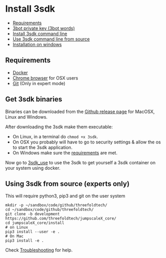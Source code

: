 # Install 3sdk

* [Requirements](#Requirements)
* [3bot private key (3bot words)](#Get-your-3bot-words)
* [Install 3sdk command line](#Get-3sdk-binaries)
* [Use 3sdk command line from source](#Using-3sdk-from-source-experts-only)
* [Installation on windows](3sdk_windows.md)

## Requirements

- [Docker](https://docs.docker.com/desktop/#download-and-install)
- [Chrome browser](https://www.google.com/chrome/) for OSX users
- [Git](https://git-scm.com/downloads) (Only in expert mode)

## Get 3sdk binaries

Binaries can be downloaded from the [Github release page](https://github.com/threefoldtech/jumpscaleX_core/releases) for MacOSX, Linux and Windows.

After downloading the 3sdk make them executable:

- On Linux, in a terminal do `chmod +x 3sdk`.
- On OSX you probably will have to go to security settings & allow the os to start the 3sdk application.
- On Windows make sure the [requirements](3sdk_windows) are met.

Now go to [3sdk_use](3sdk_use.md) to use the 3sdk to get yourself a 3sdk container on your system using docker.

## Using 3sdk from source (experts only)

This will require python3, pip3 and git on the user system

```shell
mkdir -p ~/sandbox/code/github/threefoldtech/
cd ~/sandbox/code/github/threefoldtech/
git clone -b development https://github.com/threefoldtech/jumpscaleX_core/
cd jumpscaleX_core/install
# on Linux
pip3 install --user -e .
# On Mac
pip3 install -e .
```

Check [Troubleshooting](3sdk_troubleshooting.md) for help.

